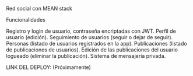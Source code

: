 Red social con MEAN stack

Funcionalidades

Registro y login de usuario, contraseña encriptadas con JWT.
Perfil de usuario (edición).
Seguimiento de usuarios (seguir o dejar de seguir).
Personas (listado de usuarios registrados en la app).
Publicaciones (listado de publicaciones de usuarios).
Edición de las publicaciones del usuario logueado (eliminar la publicación).
Sistema de mensajería privada.

LINK DEL DEPLOY: (Próximamente)


